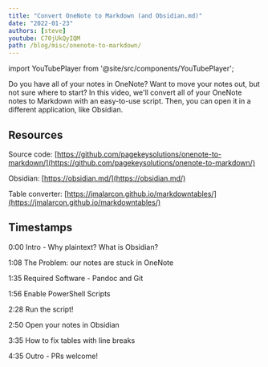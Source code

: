 ```yaml
---
title: "Convert OneNote to Markdown (and Obsidian.md)"
date: "2022-01-23"
authors: [steve]
youtube: C70jUkQyIQM
path: /blog/misc/onenote-to-markdown/
---
```


import YouTubePlayer from '@site/src/components/YouTubePlayer';

<YouTubePlayer youtubeLink={frontmatter.youtube} />

Do you have all of your notes in OneNote? Want to move your notes out, but not sure where to start? In this video, we'll convert all of your OneNote notes to Markdown with an easy-to-use script. Then, you can open it in a different application, like Obsidian.

<!--truncate-->

## Resources

Source code: [https://github.com/pagekeysolutions/onenote-to-markdown/](https://github.com/pagekeysolutions/onenote-to-markdown/)

Obsidian: [https://obsidian.md/](https://obsidian.md/)

Table converter: [https://jmalarcon.github.io/markdowntables/](https://jmalarcon.github.io/markdowntables/)

## Timestamps

0:00 Intro - Why plaintext? What is Obsidian?

1:08 The Problem: our notes are stuck in OneNote

1:35 Required Software - Pandoc and Git

1:56 Enable PowerShell Scripts

2:28 Run the script!

2:50 Open your notes in Obsidian

3:35 How to fix tables with line breaks

4:35 Outro - PRs welcome!